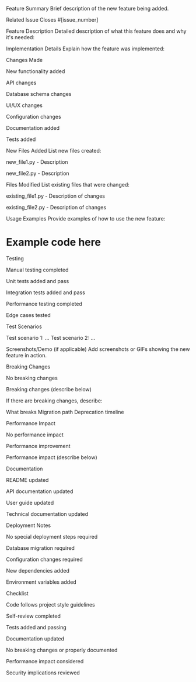 Feature Summary
Brief description of the new feature being added.

Related Issue
Closes #[issue_number]

Feature Description
Detailed description of what this feature does and why it's needed:

Implementation Details
Explain how the feature was implemented:

Changes Made


 New functionality added

 API changes

 Database schema changes

 UI/UX changes

 Configuration changes

 Documentation added

 Tests added


New Files Added
List new files created:


new_file1.py - Description

new_file2.py - Description


Files Modified
List existing files that were changed:


existing_file1.py - Description of changes

existing_file2.py - Description of changes


Usage Examples
Provide examples of how to use the new feature:

# Example code here



Testing


 Manual testing completed

 Unit tests added and pass

 Integration tests added and pass

 Performance testing completed

 Edge cases tested


Test Scenarios

Test scenario 1: ...
Test scenario 2: ...


Screenshots/Demo (if applicable)
Add screenshots or GIFs showing the new feature in action.


Breaking Changes


 No breaking changes

 Breaking changes (describe below)

If there are breaking changes, describe:

What breaks
Migration path
Deprecation timeline


Performance Impact


 No performance impact

 Performance improvement

 Performance impact (describe below)


Documentation


 README updated

 API documentation updated

 User guide updated

 Technical documentation updated


Deployment Notes


 No special deployment steps required

 Database migration required

 Configuration changes required

 New dependencies added

 Environment variables added


Checklist


 Code follows project style guidelines

 Self-review completed

 Tests added and passing

 Documentation updated

 No breaking changes or properly documented

 Performance impact considered

 Security implications reviewed